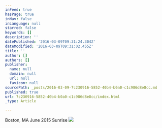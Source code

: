 ```yaml
---
inFeed: true
hasPage: true
inNav: false
inLanguage: null
starred: false
keywords: []
description: ''
datePublished: '2016-03-09T09:31:24.304Z'
dateModified: '2016-03-09T09:31:02.455Z'
title: ''
author: []
authors: []
publisher:
  name: null
  domain: null
  url: null
  favicon: null
sourcePath: _posts/2016-03-09-7c230916-5852-40b4-b0a0-c1c986d8e8cc.md
published: true
url: 7c230916-5852-40b4-b0a0-c1c986d8e8cc/index.html
_type: Article

---
```

Boston, MA June 2015 Sunrise
![](https://the-grid-user-content.s3-us-west-2.amazonaws.com/c8b92b6e-c96b-4986-b929-e17def06e7cc.jpg)